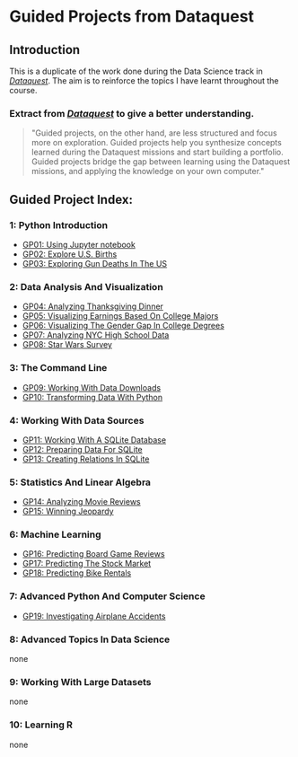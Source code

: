 # Guided Projects from Dataquest
## Introduction
This is a duplicate of the work done during the Data Science track in [*Dataquest*](https://www.dataquest.io/). The aim is to reinforce the topics I have learnt throughout the course.

### Extract from [*Dataquest*](https://www.dataquest.io/)  to give a better understanding.

> "Guided projects, on the other hand, are less structured and focus more on exploration. Guided projects help you synthesize concepts learned during the Dataquest missions and start building a portfolio. Guided projects bridge the gap between learning using the Dataquest missions, and applying the knowledge on your own computer."

## Guided Project Index:
### 1: Python Introduction
* [GP01: Using Jupyter notebook](jupyter-files/GP01.ipynb)
* [GP02: Explore U.S. Births](jupyter-files/GP02.ipynb)
* [GP03: Exploring Gun Deaths In The US](jupyter-files/GP03.ipynb)

### 2: Data Analysis And Visualization
* [GP04: Analyzing Thanksgiving Dinner](jupyter-files/GP04.ipynb)
* [GP05: Visualizing Earnings Based On College Majors](jupyter-files/GP05.ipynb)
* [GP06: Visualizing The Gender Gap In College Degrees](jupyter-files/GP06.ipynb)
* [GP07: Analyzing NYC High School Data](jupyter-files/GP07.ipynb)
* [GP08: Star Wars Survey](jupyter-files/GP08.ipynb)

### 3: The Command Line
* [GP09: Working With Data Downloads](d)
* [GP10: Transforming Data With Python](d)

### 4: Working With Data Sources
* [GP11: Working With A SQLite Database](d)
* [GP12: Preparing Data For SQLite](d)
* [GP13: Creating Relations In SQLite](d)

### 5: Statistics And Linear Algebra
* [GP14: Analyzing Movie Reviews](d)
* [GP15: Winning Jeopardy](d)

### 6: Machine Learning
* [GP16: Predicting Board Game Reviews](d)
* [GP17: Predicting The Stock Market](d)
* [GP18: Predicting Bike Rentals](d)

### 7: Advanced Python And Computer Science
* [GP19: Investigating Airplane Accidents](d)

### 8: Advanced Topics In Data Science
none

### 9: Working With Large Datasets
none

### 10: Learning R
none
